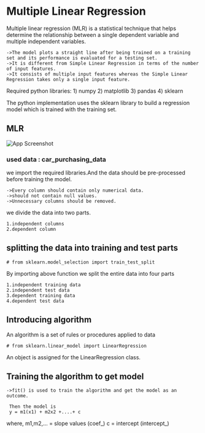 # Multiple Linear Regression

Multiple linear regression (MLR) is a statistical technique that helps determine the relationship between a single dependent variable and multiple independent variables.

    ->The model plots a straight line after being trained on a training set and its performance is evaluated for a testing set. 
    ->It is different from Simple Linear Regression in terms of the number of input features. 
    ->It consists of multiple input features whereas the Simple Linear Regression takes only a single input feature.

Required python libraries: 1) numpy 2) matplotlib 3) pandas 4) sklearn

The python implementation uses the sklearn library to build a regression model which is trained with the training set.
## MLR

![App Screenshot](https://media.licdn.com/dms/image/D4D12AQFIJ_41MpAq2w/article-cover_image-shrink_720_1280/0/1692450132499?e=2147483647&v=beta&t=UWu2peXzF4N2Ki16pSOKDAe4lG1AjoMkylC0-_dePTU)

### used data : car_purchasing_data

we import the required libraries.And the data should be pre-processed before training the model.

    ->Every column should contain only numerical data.
    ->should not contain null values.
    ->Unnecessary columns should be removed.

we divide the data into two parts.

    1.independent columns
    2.dependent column

## splitting the data into training and test parts

    # from sklearn.model_selection import train_test_split 

By importing above function we split the entire data into four parts 

    1.independent training data
    2.independent test data
    3.dependent training data
    4.dependent test data 

## Introducing algorithm

An algorithm is a set of rules or procedures applied to data

    # from sklearn.linear_model import LinearRegression
An object is assigned for the LinearRegression class.

## Training the algorithm to get model

    ->fit() is used to train the algorithm and get the model as an outcome.

     Then the model is
     y = m1(x1) + m2x2 +....+ c
 where,
 m1,m2,... = slope values (coef_)
 c = intercept (intercept_)

    
           

